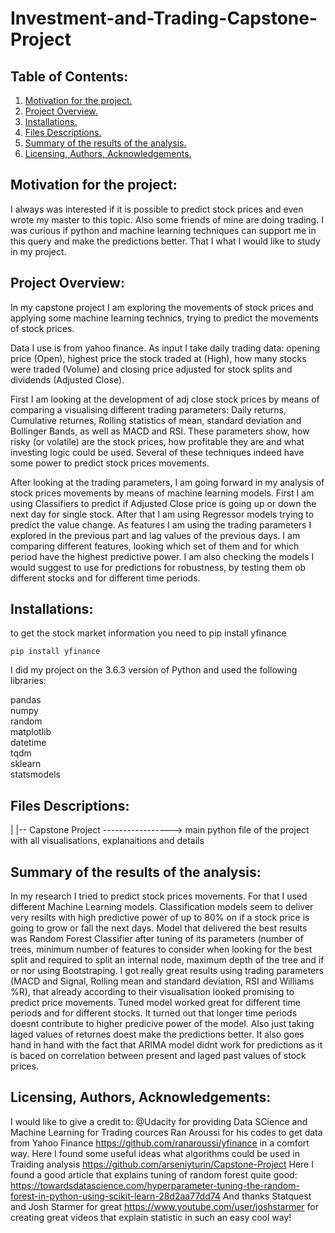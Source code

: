 # Investment-and-Trading-Capstone-Project


## Table of Contents:
1. [Motivation for the project.](#mp)
2. [Project Overview.](#prov)
3. [Installations.](#instal)
4. [Files Descriptions.](#fd)
5. [Summary of the results of the analysis.](#scr)
6. [Licensing, Authors, Acknowledgements.](#li)


<a name="mp"></a>
## Motivation for the project:

I always was interested if it is possible to predict stock prices and even wrote my master to this topic. Also some friends of mine are doing trading.
I was curious if python and machine learning techniques can support me in this query and make the predictions better. That I what I would like to study in my project.

<a name="prov"></a>
## Project Overview:

In my capstone project I am exploring the movements of stock prices and applying some machine learning technics, trying to predict the movements of stock prices.

Data I use is from yahoo finance. As input I take daily trading data: opening price (Open), highest price the stock traded at (High), how many stocks were traded (Volume) and closing price adjusted for stock splits and dividends (Adjusted Close).

First I am looking at the development of adj close stock prices by means of comparing a visualising different trading parameters: Daily returns, Cumulative returnes, Rolling statistics of mean, standard deviation and Bollinger Bands, as well as MACD and RSI. These parameters show, how risky (or volatile) are the stock prices, how profitable they are and what investing logic could be used. Several of these techniques indeed have some power to predict stock prices movements.

After looking at the trading parameters, I am going forward in my analysis of stock prices movements by means of machine learning models. First I am using Classifiers to predict if Adjusted Close price is going up or down the next day for single stock. After that I am using Regressor models trying to predict the value change. As features I am using the trading parameters I explored in the previous part and lag values of the previous days. I am comparing different features, looking which set of them and for which period have the highest predictive power. I am also checking the models I would suggest to use for predictions for robustness, by testing them ob different stocks and for different time periods. 

<a name="instal"></a>
## Installations:

to get the stock market information you need to pip install yfinance

`pip install yfinance`

I did my project on the 3.6.3 version of Python and used the following libraries:

pandas<br />
numpy<br />
random<br />
matplotlib<br />
datetime<br />
tqdm<br />
sklearn<br />
statsmodels<br />

<a name="fd"></a>
## Files Descriptions:


| |--  Capstone Project -----------------> main python file of the project with all visualisations, explanaitions and details<br />


<a name="instr"></a>
## Summary of the results of the analysis:

In my research I tried to predict stock prices movements. For that I used different Machine Learning models. 
Classification models seem to deliver very resilts with high predictive power of up to 80% on if a stock price is going to grow or fall the next days. Model that delivered the best results was Random Forest Classifier after tuning of its parameters (number of trees, minimum number of features to consider when looking for the best split and required to split an internal node, maximum depth of the tree and if or nor using Bootstraping. I got really great results using trading parameters (MACD and Signal, Rolling mean and standard deviation, RSI and Williams %R), that already according to their visualisation looked promising to predict price movements. Tuned model worked great for different time periods and for different stocks. It turned out that longer time periods doesnt contribute to higher predicive power of the model. Also just taking laged values of returnes doest make the predictions better. It also goes hand in hand with the fact that ARIMA model didnt work for predictions as it is baced on correlation between present and laged past values of stock prices.


<a name="li"></a>
## Licensing, Authors, Acknowledgements:

I would like to give a credit to:
@Udacity for providing Data SCience and Machine Learning for Trading cources
Ran Aroussi for his codes to get data from Yahoo Finance https://github.com/ranaroussi/yfinance in a comfort way.
Here I found some useful ideas what algorithms could be used in Traiding analysis https://github.com/arseniyturin/Capstone-Project
Here I found a good article that explains tuning of random forest quite good:
https://towardsdatascience.com/hyperparameter-tuning-the-random-forest-in-python-using-scikit-learn-28d2aa77dd74
And thanks Statquest and Josh Starmer for great https://www.youtube.com/user/joshstarmer for creating great videos that explain statistic in such an easy cool way!
